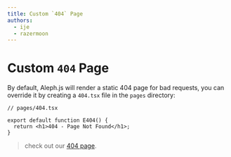 ```yaml
---
title: Custom `404` Page
authors:
  - ije
  - razermoon
---
```


# Custom `404` Page

By default, Aleph.js will render a static 404 page for bad requests, you can override it by creating a `404.tsx` file in the `pages` directory:

```tsx
// pages/404.tsx

export default function E404() {
  return <h1>404 - Page Not Found</h1>;
}
```

> check out our [404 page](/404).

